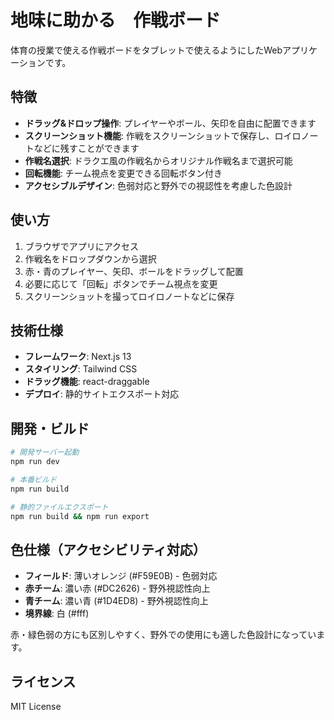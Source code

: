 # 地味に助かる　作戦ボード

体育の授業で使える作戦ボードをタブレットで使えるようにしたWebアプリケーションです。

## 特徴

- **ドラッグ&ドロップ操作**: プレイヤーやボール、矢印を自由に配置できます
- **スクリーンショット機能**: 作戦をスクリーンショットで保存し、ロイロノートなどに残すことができます
- **作戦名選択**: ドラクエ風の作戦名からオリジナル作戦名まで選択可能
- **回転機能**: チーム視点を変更できる回転ボタン付き
- **アクセシブルデザイン**: 色弱対応と野外での視認性を考慮した色設計

## 使い方

1. ブラウザでアプリにアクセス
2. 作戦名をドロップダウンから選択
3. 赤・青のプレイヤー、矢印、ボールをドラッグして配置
4. 必要に応じて「回転」ボタンでチーム視点を変更
5. スクリーンショットを撮ってロイロノートなどに保存

## 技術仕様

- **フレームワーク**: Next.js 13
- **スタイリング**: Tailwind CSS
- **ドラッグ機能**: react-draggable
- **デプロイ**: 静的サイトエクスポート対応

## 開発・ビルド

```bash
# 開発サーバー起動
npm run dev

# 本番ビルド
npm run build

# 静的ファイルエクスポート
npm run build && npm run export
```

## 色仕様（アクセシビリティ対応）

- **フィールド**: 薄いオレンジ (#F59E0B) - 色弱対応
- **赤チーム**: 濃い赤 (#DC2626) - 野外視認性向上
- **青チーム**: 濃い青 (#1D4ED8) - 野外視認性向上
- **境界線**: 白 (#fff)

赤・緑色弱の方にも区別しやすく、野外での使用にも適した色設計になっています。

## ライセンス

MIT License
